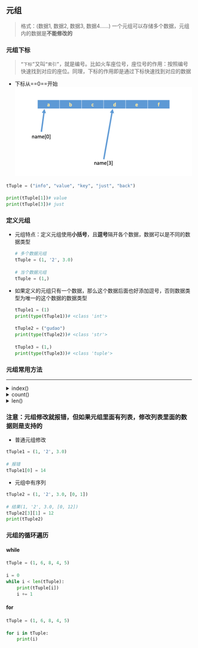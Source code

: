 ## 元组
> 格式：(数据1, 数据2, 数据3, 数据4......)
> 一个元组可以存储多个数据，元组内的数据是**不能修改的**

### 元组下标
> `“下标”`又叫`“索引”`，就是编号。比如火车座位号，座位号的作用：按照编号快速找到对应的座位。同理，下标的作用即是通过下标快速找到对应的数据
* 下标从==0==开始<br>
  ![下标说明](../resource/python/python-下标说明.png)
```python
tTuple = ("info", "value", "key", "just", "back")

print(tTuple[1])# value
print(tTuple[3])# just 
```

### 定义元组
* 元组特点：定义元组使用**小括号**，且**逗号**隔开各个数据，数据可以是不同的数据类型
  ```python
  # 多个数据元组
  tTuple = (1, '2', 3.0)
  
  # 当个数据元组
  tTuple = (1,)
  ```
* 如果定义的元组只有一个数据，那么这个数据后面也好添加逗号，否则数据类型为唯一的这个数据的数据类型
  ```python
  tTuple1 = (1)
  print(type(tTuple1))# <class 'int'>
  
  tTuple2 = ("gudao")
  print(type(tTuple2))# <class 'str'>
  
  tTuple3 = (1,)
  print(type(tTuple3))# <class 'tuple'>
  ```

### 元组常用方法 

------------------------------------

<details>
<summary>index()</summary>

> 返回指定数据所在位置的下标
* 语法：`元组.index(数据, 开始位置下标, 结束位置下标)`
  * 例子
    ```python
    tTuple = (1, '2', 3.0)
    
    # 结果：1
    print(tTuple.index('2', 0, 3))
    
    # 结果：1
    print(tTuple.index('2'))
    ```
  * 注意：如果查找的数据不存在则报错
</details>

<details>
<summary>count()</summary>

> 统计指定数据在当前元组中出现的次数
* 语法：`元组.count(数据)`
    * 例子
      ```python
      tTuple = (1, '2', 3.0)
    
      # 结果：1
      print(tTuple.count("2"))
      ```
</details>

<details>
<summary>len()</summary>

> 统计指定数据在当前元组中出现的次数
* 语法：`len(元组序列)`
    * 例子
      ```python
      tTuple = (1, '2', 3.0)
    
      # 结果：3
      print(len(tTuple))
      ```
</details>
    
### 注意：元组修改就报错，但如果元组里面有列表，修改列表里面的数据则是支持的
* 普通元组修改
```python
tTuple1 = (1, '2', 3.0)

# 报错
tTuple1[0] = 14
```
* 元组中有序列
```python
tTuple2 = (1, '2', 3.0, [0, 1])

# 结果(1, '2', 3.0, [0, 12])
tTuple2[3][1] = 12
print(tTuple2) 
```

### 元组的循环遍历
#### while
```python
tTuple = (1, 6, 8, 4, 5)

i = 0
while i < len(tTuple):
    print(tTuple[i])
    i += 1
```

#### for
```python
tTuple = (1, 6, 8, 4, 5)

for i in tTuple:
    print(i)
```
